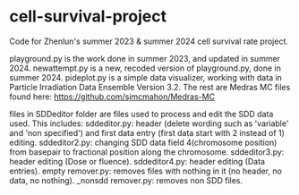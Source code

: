 # cell-survival-project
Code for Zhenlun's summer 2023 & summer 2024 cell survival rate project.

playground.py is the work done in summer 2023, and updated in summer 2024. 
newattempt.py is a new, recoded version of playground.py, done in summer 2024.
pideplot.py is a simple data visualizer, working with data in Particle Irradiation Data Ensemble Version 3.2.
The rest are Medras MC files found here: https://github.com/sjmcmahon/Medras-MC

files in SDDeditor folder are files used to process and edit the SDD data used. This includes:
  sddeditor.py: header (delete wording such as 'variable' and 'non specified') and first data entry (first data start with 2 instead of 1) editing.
  sddeditor2.py: changing SDD data field 4(chromosome position) from basepair to fractional position along the chromosome.
  sddeditor3.py: header editing (Dose or fluence).
  sddeditor4.py: header editing (Data entries).
  empty remover.py: removes files with nothing in it (no header, no data, no nothing).
  _nonsdd remover.py: removes non SDD files.
